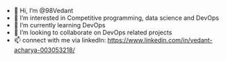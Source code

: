- 👋 Hi, I’m @98Vedant 
- 👀 I’m interested in Competitive programming, data science and DevOps
- 🌱 I’m currently learning DevOps
- 💞️ I’m looking to collaborate on DevOps related projects
- 📫 connect with me via linkedIn: https://www.linkedin.com/in/vedant-acharya-003053218/

<!---
98Vedant/98Vedant is a ✨ special ✨ repository because its `README.md` (this file) appears on your GitHub profile.
You can click the Preview link to take a look at your changes.
--->
